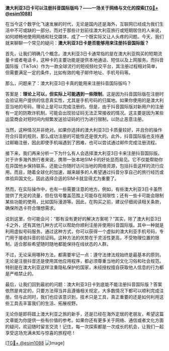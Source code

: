 **澳大利亚3日卡可以注册抖音国际版吗？——一场关于网络与文化的探索[[TG💪+ @esim1088](https://t.me/s/esim1088)]**

在当今这个数字化飞速发展的时代，无论是国内还是海外，互联网已经成为我们生活中不可或缺的一部分。而对于那些计划前往澳大利亚旅行或短期居住的人来说，如何顺畅地使用网络和社交媒体，成了一个既实际又让人头疼的问题。今天，我们就来聊聊一个常见的疑问：**澳大利亚3日卡是否能够用来注册抖音国际版？**

首先，让我们明确几个概念。澳大利亚3日卡通常指的是在澳大利亚购买的短期流量卡或者电话卡，这种卡的主要功能是提供本地通话、短信以及上网服务。而抖音国际版（TikTok）作为一款全球流行的短视频社交平台，其注册过程相对简单，但需要满足一定的条件，比如有效的电子邮件地址、手机号码等。

那么，问题来了：澳大利亚3日卡真的能用来注册抖音国际版吗？

答案是：**理论上可以，但实际上可能遇到一些限制**。这是因为抖音国际版在注册时会验证用户提供的信息真实性，尤其是手机号码的归属地。如果你使用的是澳大利亚当地的号码，理论上是可以完成注册的。但是，由于抖音国际版对新用户的注册有一定的防欺诈机制，可能会出现验证码无法正常接收的情况。这主要是因为某些运营商会对短时间内频繁发送验证码的行为进行限制，以防止恶意注册。

当然，这种情况并非绝对。如果你选择的澳大利亚3日卡质量较好，并且你的操作符合抖音的规则，那么成功注册的可能性还是很大的。此外，抖音国际版也支持通过邮箱注册，因此即使手机端遇到了困难，也可以尝试通过邮件完成注册流程。

接下来，我们再来分析一下为什么有人会选择澳大利亚3日卡来注册抖音国际版。对于许多海外旅行者来说，携带一张本地SIM卡的好处显而易见。它不仅能帮助你在异国他乡保持联系，还能让你随时访问当地的网络资源，包括抖音这样的流行应用。而且，随着全球化的加速，越来越多的人希望通过抖音分享自己的旅行经历或体验异国文化，因此选择合适的SIM卡就显得尤为重要了。

然而，在实际操作中，也有一些需要注意的地方。例如，有些澳大利亚3日卡虽然提供了充足的流量，但在信号覆盖范围上可能存在局限性；还有一些卡可能会限制某些功能的使用，比如国际漫游等。因此，在购买之前，建议仔细阅读相关条款，确保所选卡符合理想需求。

说到这里，你可能会问：“那有没有更好的解决方案呢？”其实，除了澳大利亚3日卡之外，还有其他几种方式可以帮助你顺利注册并使用抖音国际版。其中一种就是利用虚拟号码服务。通过这种方式，你可以获得一个虚拟的澳大利亚手机号码，专门用于接收抖音的验证码。这种方法的优势在于灵活性更高，不受物理位置的限制，适合那些希望随时随地都能保持在线状态的人群。

不过，无论采用哪种方法，都需要牢记一点：遵守法律法规始终是最基本的原则。无论是注册抖音还是使用其他应用程序，都必须尊重当地的文化习俗和社会规范。特别是在澳大利亚这样注重隐私保护的国家，未经授权擅自获取他人信息的行为都是严格禁止的。

最后，让我们回到最初的问题：澳大利亚3日卡到底能不能注册抖音国际版？答案依然是肯定的，只要方法得当并且遵循相关规定，大多数情况下都可以顺利完成注册。但与此同时，我们也应该意识到，技术只是工具，真正重要的还是如何利用这些工具去丰富我们的生活、拓展视野。

无论你是即将踏上澳大利亚之旅的新手，还是已经在海外定居的老朋友，希望这篇文章能为你提供一些有价值的参考。如果你还有更多关于网络、通信或者文化方面的疑问，欢迎随时留言交流！记住，每一次探索都是一次成长的机会，让我们一起享受这场充满未知与惊喜的旅程吧！

[[TG💪+ @esim1088](https://t.me/s/esim1088) ![Image](https://i.postimg.cc/4NQfJmqS/Snipaste-2025-05-13-00-14-12.png)]